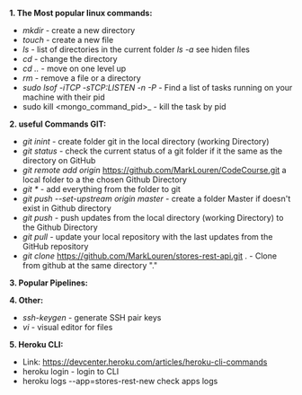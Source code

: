 **1. The Most popular linux commands:**
* _mkdir_ - create a new directory
* _touch_ - create a new file
* _ls_ - list of directories in the current folder _ls -a_ see hiden files
* _cd_ - change the directory
* _cd .._ - move on one level up
* _rm_ - remove a file or a directory
* _sudo lsof -iTCP -sTCP:LISTEN -n -P_ - Find a list of tasks running on your machine with their pid
* sudo kill <mongo_command_pid>_  - kill the task by pid

**2. useful Commands GIT:**
* _git inint_ - create folder git in the local directory (working Directory)
* _git status_ - check the current status of a git folder if it the same as the directory on GitHub
* _git remote add origin_ https://github.com/MarkLouren/CodeCourse.git  a local folder to a the chosen Github Directory
* _git *_ - add everything from the folder to git
* _git push --set-upstream origin master_   - create a folder Master if doesn't exist in Github directory
* _git push_  - push updates from the local directory (working Directory) to the Github Directory
* _git pull_ - update your local repository with the last updates from the GitHub repository 
* _git clone_ https://github.com/MarkLouren/stores-rest-api.git . - Clone from github at the same directory "."

**3. Popular Pipelines:**

**4. Other:**
* _ssh-keygen_ - generate SSH pair keys
* _vi_ - visual editor for files


**5. Heroku CLI:**
* Link: https://devcenter.heroku.com/articles/heroku-cli-commands
* heroku login - login to CLI
* heroku logs --app=stores-rest-new check apps logs
